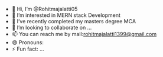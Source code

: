 - 👋 Hi, I’m @Rohitmajalatti05
- 👀 I’m interested in MERN stack Development
- 🌱 I’ve recently completed my masters degree MCA
- 💞️ I’m looking to collaborate on ...
- 📫 You can reach me by mail:rohitmajalatti1399@gmail.com
- 😄 Pronouns: 
- ⚡ Fun fact: ...

<!---
Rohitmajalatti05/Rohitmajalatti05 is a ✨ special ✨ repository because its `README.md` (this file) appears on your GitHub profile.
You can click the Preview link to take a look at your changes.
--->
